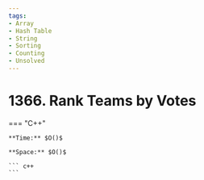```yaml
---
tags:
- Array
- Hash Table
- String
- Sorting
- Counting
- Unsolved
---
```



# 1366. Rank Teams by Votes

=== "C++"

    **Time:** $O()$

    **Space:** $O()$

    ``` c++
    ```